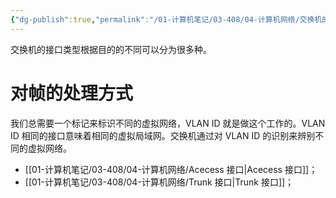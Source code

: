 ```yaml
---
{"dg-publish":true,"permalink":"/01-计算机笔记/03-408/04-计算机网络/交换机的接口类型/","tags":["personal/blog","network/数据链路层"]}
---
```


交换机的接口类型根据目的的不同可以分为很多种。
# 对帧的处理方式
我们总需要一个标记来标识不同的虚拟网络，VLAN ID 就是做这个工作的。VLAN ID 相同的接口意味着相同的虚拟局域网。交换机通过对 VLAN ID 的识别来辨别不同的虚拟网络。
- [[01-计算机笔记/03-408/04-计算机网络/Acecess 接口\|Acecess 接口]]；
- [[01-计算机笔记/03-408/04-计算机网络/Trunk 接口\|Trunk 接口]]；